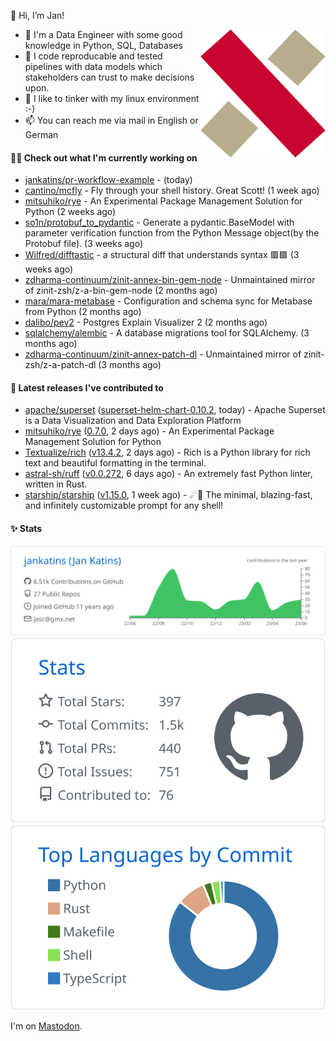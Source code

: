 👋 Hi, I’m Jan!

<img align="right" src="https://raw.githubusercontent.com/kreuzwerkerbot/kreuzwerkerbot/master/assets/xw.png" width="200">

- 🌱 I'm a Data Engineer with some good knowledge in Python, SQL, Databases
- 💪 I code reproducable and tested pipelines with data models which stakeholders can trust to make decisions upon.
- 💞️ I like to tinker with my linux environment :-)
- 📫 You can reach me via mail in English or German

#### 👩‍💻 Check out what I'm currently working on

- [jankatins/pr-workflow-example](https://github.com/jankatins/pr-workflow-example) -  (today)
- [cantino/mcfly](https://github.com/cantino/mcfly) - Fly through your shell history. Great Scott! (1 week ago)
- [mitsuhiko/rye](https://github.com/mitsuhiko/rye) - An Experimental Package Management Solution for Python (2 weeks ago)
- [so1n/protobuf_to_pydantic](https://github.com/so1n/protobuf_to_pydantic) - Generate a pydantic.BaseModel with parameter verification function from the Python Message object(by the Protobuf file). (3 weeks ago)
- [Wilfred/difftastic](https://github.com/Wilfred/difftastic) - a structural diff that understands syntax 🟥🟩 (3 weeks ago)
- [zdharma-continuum/zinit-annex-bin-gem-node](https://github.com/zdharma-continuum/zinit-annex-bin-gem-node) - Unmaintained mirror of zinit-zsh/z-a-bin-gem-node (2 months ago)
- [mara/mara-metabase](https://github.com/mara/mara-metabase) - Configuration and schema sync for Metabase from Python (2 months ago)
- [dalibo/pev2](https://github.com/dalibo/pev2) - Postgres Explain Visualizer 2 (2 months ago)
- [sqlalchemy/alembic](https://github.com/sqlalchemy/alembic) - A database migrations tool for SQLAlchemy. (3 months ago)
- [zdharma-continuum/zinit-annex-patch-dl](https://github.com/zdharma-continuum/zinit-annex-patch-dl) - Unmaintained mirror of zinit-zsh/z-a-patch-dl (3 months ago)

#### 🔭 Latest releases I've contributed to

- [apache/superset](https://github.com/apache/superset) ([superset-helm-chart-0.10.2](https://github.com/apache/superset/releases/tag/superset-helm-chart-0.10.2), today) - Apache Superset is a Data Visualization and Data Exploration Platform
- [mitsuhiko/rye](https://github.com/mitsuhiko/rye) ([0.7.0](https://github.com/mitsuhiko/rye/releases/tag/0.7.0), 2 days ago) - An Experimental Package Management Solution for Python
- [Textualize/rich](https://github.com/Textualize/rich) ([v13.4.2](https://github.com/Textualize/rich/releases/tag/v13.4.2), 2 days ago) - Rich is a Python library for rich text and beautiful formatting in the terminal.
- [astral-sh/ruff](https://github.com/astral-sh/ruff) ([v0.0.272](https://github.com/astral-sh/ruff/releases/tag/v0.0.272), 6 days ago) - An extremely fast Python linter, written in Rust.
- [starship/starship](https://github.com/starship/starship) ([v1.15.0](https://github.com/starship/starship/releases/tag/v1.15.0), 1 week ago) - ☄🌌️  The minimal, blazing-fast, and infinitely customizable prompt for any shell!


#### ✨ Stats

  [![](https://raw.githubusercontent.com/jankatins/jankatins/master/profile-summary-card-output/github/0-profile-details.svg)](https://github.com/vn7n24fzkq/github-profile-summary-cards)
  [![](https://raw.githubusercontent.com/jankatins/jankatins/master/profile-summary-card-output/github/3-stats.svg)](https://github.com/vn7n24fzkq/github-profile-summary-cards)
  [![](https://raw.githubusercontent.com/jankatins/jankatins/master/profile-summary-card-output/github/2-most-commit-language.svg)](https://github.com/vn7n24fzkq/github-profile-summary-cards)

I'm on <a rel="me" href="https://fosstodon.org/@jankatins">Mastodon</a>.
